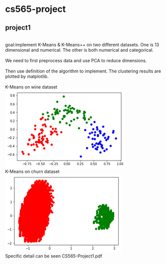 # cs565-project
## project1
<br>goal:implement K-Means & K-Means++ on two different datasets. One is 13 dimensional and numerical. The other is both numerical and categorical.</br>
<br>We need to first preprocess data and use PCA to reduce dimensions.</br>
<br>Then use definition of the algorithm to implement. The clustering results are plotted by matplotlib.</br>
<br>K-Means on wine dataset </br>
![kmeans\ with\ pca.png](https://github.com/zhukaikang/cs565-project/blob/master/kmeans%20with%20pca.png)
<br>K-Means on churn dataset </br>
![kmeans\ with\ pca.png](https://github.com/zhukaikang/cs565-project/blob/master/churn-kmeans.png)
<br>Specific detail can be seen CS565-Project1.pdf</br>
